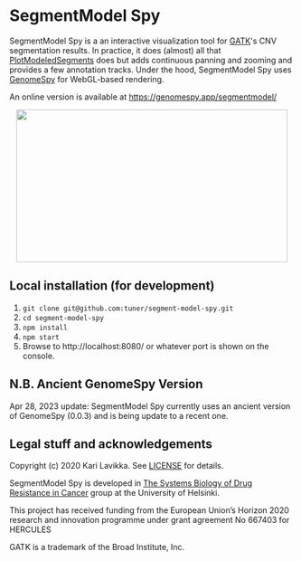 # SegmentModel Spy

SegmentModel Spy is a an interactive visualization tool for
[GATK](https://gatk.broadinstitute.org/)'s CNV segmentation results. In
practice, it does (almost) all that
[PlotModeledSegments](https://gatk.broadinstitute.org/hc/en-us/articles/360037593891-PlotModeledSegments)
does but adds continuous panning and zooming and provides a few annotation tracks.
Under the hood, SegmentModel Spy uses
[GenomeSpy](https://github.com/tuner/genome-spy) for WebGL-based rendering.

An online version is available at https://genomespy.app/segmentmodel/

<p align="center">
  <img width="480" height="270" src="docs/video.gif" />
</p>

## Local installation (for development)

1. `git clone git@github.com:tuner/segment-model-spy.git`
2. `cd segment-model-spy`
3. `npm install`
4. `npm start`
5. Browse to http://localhost:8080/ or whatever port is shown on the console.

## N.B. Ancient GenomeSpy Version

Apr 28, 2023 update: SegmentModel Spy currently uses an ancient version of
GenomeSpy (0.0.3) and is being update to a recent one.

## Legal stuff and acknowledgements

Copyright (c) 2020 Kari Lavikka. See [LICENSE](LICENSE) for details.

SegmentModel Spy is developed in [The Systems Biology of Drug Resistance in
Cancer](https://www.helsinki.fi/en/researchgroups/systems-biology-of-drug-resistance-in-cancer) group at the University of Helsinki.

This project has received funding from the European Union’s Horizon 2020 research and innovation programme under grant agreement No 667403 for HERCULES

GATK is a trademark of the Broad Institute, Inc.
